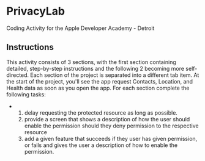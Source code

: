 # PrivacyLab
Coding Activity for the Apple Developer Academy - Detroit

## Instructions

This activity consists of 3 sections, with the first section containing detailed, step-by-step instructions and the following 2 becoming more self-directed. 
Each section of the project is separated into a different tab item. At the start of the project, you'll see the app request Contacts, Location, and Health data as soon as you open the app.
For each section complete the following tasks:
- 1. delay requesting the protected resource as long as possible.
  2. provide a screen that shows a description of how the user should enable the permission should they deny permission to the respective resource
  3. add a given feature that succeeds if they user has given permission, or fails and gives the user a description of how to enable the permission.
